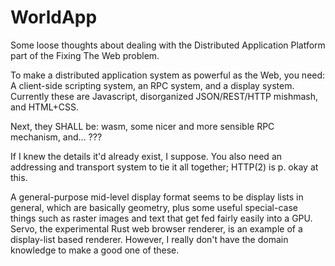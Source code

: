 # WorldApp

Some loose thoughts about dealing with the Distributed Application Platform part of the Fixing The Web problem.

To make a distributed application system as powerful as the Web, you need: A client-side scripting system, an RPC system, and a
display system.  Currently these are Javascript, disorganized JSON/REST/HTTP mishmash, and HTML+CSS.

Next, they SHALL be: wasm, some nicer and more sensible RPC mechanism, and...  ???

If I knew the details it'd already exist, I suppose.  You also need an addressing and transport system to tie it all together; HTTP(2) is p. okay at this.

A general-purpose mid-level display format seems to be display lists in general, which are basically geometry, plus some useful special-case things such as raster images and text that get fed fairly easily into a GPU.  Servo, the experimental Rust web browser renderer, is an example of a display-list based renderer.  However, I really don't have the domain knowledge to make a good one of these.